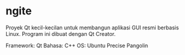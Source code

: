 ngite
=====

Proyek Qt kecil-kecilan untuk membangun aplikasi GUI resmi berbasis Linux. Program ini dibuat dengan Qt Creator. 

Framework: Qt
Bahasa: C++
OS: Ubuntu Precise Pangolin
